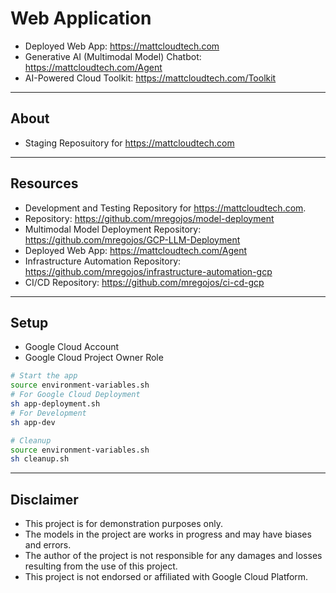 # Web Application

* Deployed Web App: https://mattcloudtech.com
* Generative AI (Multimodal Model) Chatbot: https://mattcloudtech.com/Agent
* AI-Powered Cloud Toolkit: https://mattcloudtech.com/Toolkit

---
## About
* Staging Reposuitory for https://mattcloudtech.com

---
## Resources
* Development and Testing Repository for https://mattcloudtech.com.
* Repository: https://github.com/mregojos/model-deployment
* Multimodal Model Deployment Repository: https://github.com/mregojos/GCP-LLM-Deployment
* Deployed Web App: https://mattcloudtech.com/Agent
* Infrastructure Automation Repository: https://github.com/mregojos/infrastructure-automation-gcp
* CI/CD Repository: https://github.com/mregojos/ci-cd-gcp



---
## Setup 
* Google Cloud Account
* Google Cloud Project Owner Role

```sh
# Start the app
source environment-variables.sh
# For Google Cloud Deployment
sh app-deployment.sh 
# For Development
sh app-dev 

# Cleanup
source environment-variables.sh
sh cleanup.sh
```

---
## Disclaimer
* This project is for demonstration purposes only.
* The models in the project are works in progress and may have biases and errors.
* The author of the project is not responsible for any damages and losses resulting from the use of this project.
* This project is not endorsed or affiliated with Google Cloud Platform.